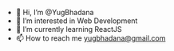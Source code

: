 - 👋 Hi, I’m @YugBhadana
- 👀 I’m interested in Web Development
- 🌱 I’m currently learning ReactJS
- 📫 How to reach me yugbhadana@gmail.com

<!---
YugBhadana/YugBhadana is a ✨ special ✨ repository because its `README.md` (this file) appears on your GitHub profile.
You can click the Preview link to take a look at your changes.
--->
